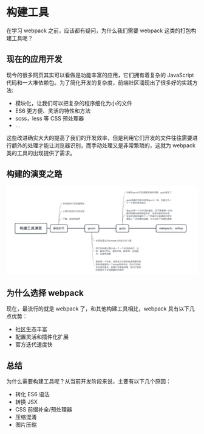 # 构建工具

在学习 webpack 之前，应该都有疑问，为什么我们需要 webpack 这类的打包构建工具呢？

## 现在的应用开发

现今的很多网页其实可以看做是功能丰富的应用，它们拥有着复杂的 JavaScript 代码和一大堆依赖包。为了简化开发的复杂度，前端社区涌现出了很多好的实践方法:

- 模块化，让我们可以把复杂的程序细化为小的文件
- ES6 更方便、灵活的特性和方法
- scss，less 等 CSS 预处理器
- ...

这些改进确实大大的提高了我们的开发效率，但是利用它们开发的文件往往需要进行额外的处理才能让浏览器识别，而手动处理又是非常繁琐的，这就为 webpack 类的工具的出现提供了需求。

## 构建的演变之路

![build tools](../../.vuepress/public/images/engineering-webpack-buildTools.png)

## 为什么选择 webpack

现在，最流行的就是 webpack 了，和其他构建工具相比，webpack 具有以下几点优势：

- 社区生态丰富
- 配置灵活和插件化扩展
- 官方迭代速度快

## 总结

为什么需要构建工具呢？从当前开发阶段来说，主要有以下几个原因：

- 转化 ES6 语法
- 转换 JSX
- CSS 前缀补全/预处理器
- 压缩混淆
- 图片压缩